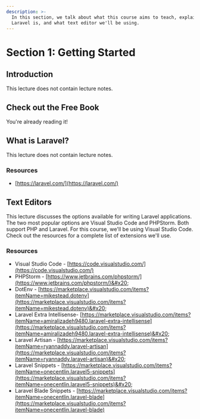 ```yaml
---
description: >-
  In this section, we talk about what this course aims to teach, explain what
  Laravel is, and what text editor we'll be using.
---
```


# Section 1: Getting Started

## Introduction

This lecture does not contain lecture notes.&#x20;

## Check out the Free Book

You're already reading it!

## What is Laravel?

This lecture does not contain lecture notes.

### Resources

* [https://laravel.com/](https://laravel.com/)

## Text Editors

This lecture discusses the options available for writing Laravel applications. The two most popular options are Visual Studio Code and PHPStorm. Both support PHP and Laravel. For this course, we'll be using Visual Studio Code. Check out the resources for a complete list of extensions we'll use.

### Resources

* Visual Studio Code - [https://code.visualstudio.com/](https://code.visualstudio.com/)
* PHPStorm - [https://www.jetbrains.com/phpstorm/](https://www.jetbrains.com/phpstorm/)&#x20;
* DotEnv - [https://marketplace.visualstudio.com/items?itemName=mikestead.dotenv](https://marketplace.visualstudio.com/items?itemName=mikestead.dotenv)&#x20;
* Laravel Extra Intellisense- [https://marketplace.visualstudio.com/items?itemName=amiralizadeh9480.laravel-extra-intellisense](https://marketplace.visualstudio.com/items?itemName=amiralizadeh9480.laravel-extra-intellisense)&#x20;
* Laravel Artisan - [https://marketplace.visualstudio.com/items?itemName=ryannaddy.laravel-artisan](https://marketplace.visualstudio.com/items?itemName=ryannaddy.laravel-artisan)&#x20;
* Laravel Snippets - [https://marketplace.visualstudio.com/items?itemName=onecentlin.laravel5-snippets](https://marketplace.visualstudio.com/items?itemName=onecentlin.laravel5-snippets)&#x20;
* Laravel Blade Snippets - [https://marketplace.visualstudio.com/items?itemName=onecentlin.laravel-blade](https://marketplace.visualstudio.com/items?itemName=onecentlin.laravel-blade)

